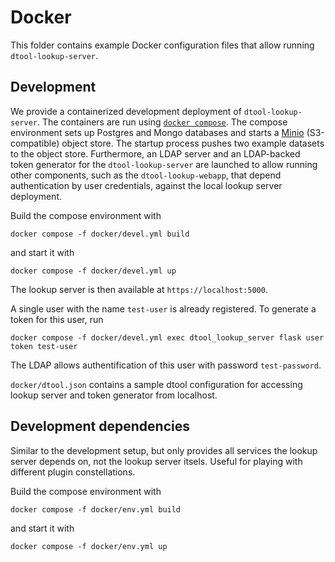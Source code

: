 # Docker

This folder contains example Docker configuration files that allow running `dtool-lookup-server`.

## Development

We provide a containerized development deployment of `dtool-lookup-server`.
The containers are run using [`docker compose`](https://docs.docker.com/compose/).
The compose environment sets up Postgres and Mongo databases and starts a
[Minio](https://min.io/) (S3-compatible) object store. The startup process
pushes two example datasets to the object store. Furthermore, an LDAP server
and an LDAP-backed token generator for the `dtool-lookup-server` are launched
to allow running other components, such as the `dtool-lookup-webapp`, that
depend authentication by user credentials, against the local lookup server
deployment.

Build the compose environment with
```
docker compose -f docker/devel.yml build
```
and start it with
```
docker compose -f docker/devel.yml up
```
The lookup server is then available at `https://localhost:5000`.

A single user with the name `test-user` is already registered. To generate a
token for this user, run
```
docker compose -f docker/devel.yml exec dtool_lookup_server flask user token test-user
```

The LDAP allows authentification of this user with password `test-password`.

`docker/dtool.json` contains a sample dtool configuration for accessing lookup
server and token generator from localhost.

## Development dependencies

Similar to the development setup, but only provides all services the lookup
server depends on, not the lookup server itsels. Useful for playing with
different plugin constellations.

Build the compose environment with
```
docker compose -f docker/env.yml build
```
and start it with
```
docker compose -f docker/env.yml up
```
